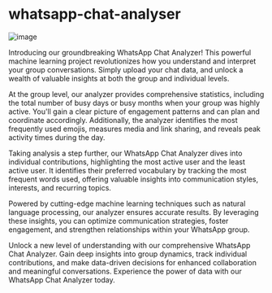 # whatsapp-chat-analyser
![image](https://github.com/CharveeSaraiya/whatsapp-chat-analyser/assets/71017645/60eae58b-0c7a-446f-925e-549e5b9e096a)

Introducing our groundbreaking WhatsApp Chat Analyzer! This powerful machine learning project revolutionizes how you understand and interpret your group conversations. Simply upload your chat data, and unlock a wealth of valuable insights at both the group and individual levels.

At the group level, our analyzer provides comprehensive statistics, including the total number of busy days or busy months when your group was highly active. You'll gain a clear picture of engagement patterns and can plan and coordinate accordingly. Additionally, the analyzer identifies the most frequently used emojis, measures media and link sharing, and reveals peak activity times during the day.

Taking analysis a step further, our WhatsApp Chat Analyzer dives into individual contributions, highlighting the most active user and the least active user. It identifies their preferred vocabulary by tracking the most frequent words used, offering valuable insights into communication styles, interests, and recurring topics.

Powered by cutting-edge machine learning techniques such as natural language processing, our analyzer ensures accurate results. By leveraging these insights, you can optimize communication strategies, foster engagement, and strengthen relationships within your WhatsApp group.

Unlock a new level of understanding with our comprehensive WhatsApp Chat Analyzer. Gain deep insights into group dynamics, track individual contributions, and make data-driven decisions for enhanced collaboration and meaningful conversations. Experience the power of data with our WhatsApp Chat Analyzer today.





